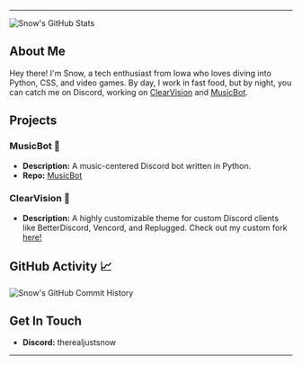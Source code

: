 

---

![Snow's GitHub Stats](https://github-readme-stats.vercel.app/api?username=babyboysnow&show_icons=true&theme=dark&count_private=true&show=reviews,discussions_started,discussions_answered,prs_merged,prs_merged_percentage)

## About Me
Hey there! I'm Snow, a tech enthusiast from Iowa who loves diving into Python, CSS, and video games. By day, I work in fast food, but by night, you can catch me on Discord, working on [ClearVision](https://github.com/ClearVision/ClearVision-v6) and [MusicBot](https://github.com/Just-Some-Bots/MusicBot).

## Projects
### MusicBot 🤖
- **Description:** A music-centered Discord bot written in Python.
- **Repo:** [MusicBot](https://github.com/Just-Some-Bots/MusicBot)

### ClearVision 🎨
- **Description:** A highly customizable theme for custom Discord clients like BetterDiscord, Vencord, and Replugged. Check out my custom fork [here!](https://github.com/BabyBoySnow/SnowVision)

## GitHub Activity 📈
![Snow's GitHub Commit History](https://activity-graph.herokuapp.com/graph?username=babyboysnow&theme=github)

## Get In Touch
- **Discord:** therealjustsnow

---
